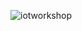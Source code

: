 ![iotworkshop](https://github.com/aakif100/iot-workshop/assets/137098447/893df1b4-7ea5-4ab2-83cc-2ed3f84c6045)
